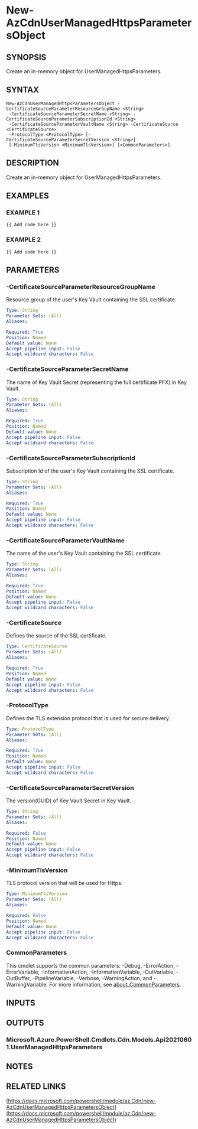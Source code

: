 ﻿---
external help file: Az.Cdn-help.xml
Module Name: Az.Cdn
online version: https://docs.microsoft.com/powershell/module/az.Cdn/new-AzCdnUserManagedHttpsParametersObject
schema: 2.0.0
---

# New-AzCdnUserManagedHttpsParametersObject

## SYNOPSIS
Create an in-memory object for UserManagedHttpsParameters.

## SYNTAX

```
New-AzCdnUserManagedHttpsParametersObject -CertificateSourceParameterResourceGroupName <String>
 -CertificateSourceParameterSecretName <String> -CertificateSourceParameterSubscriptionId <String>
 -CertificateSourceParameterVaultName <String> -CertificateSource <CertificateSource>
 -ProtocolType <ProtocolType> [-CertificateSourceParameterSecretVersion <String>]
 [-MinimumTlsVersion <MinimumTlsVersion>] [<CommonParameters>]
```

## DESCRIPTION
Create an in-memory object for UserManagedHttpsParameters.

## EXAMPLES

### EXAMPLE 1
```
{{ Add code here }}
```

### EXAMPLE 2
```
{{ Add code here }}
```

## PARAMETERS

### -CertificateSourceParameterResourceGroupName
Resource group of the user's Key Vault containing the SSL certificate.

```yaml
Type: String
Parameter Sets: (All)
Aliases:

Required: True
Position: Named
Default value: None
Accept pipeline input: False
Accept wildcard characters: False
```

### -CertificateSourceParameterSecretName
The name of Key Vault Secret (representing the full certificate PFX) in Key Vault.

```yaml
Type: String
Parameter Sets: (All)
Aliases:

Required: True
Position: Named
Default value: None
Accept pipeline input: False
Accept wildcard characters: False
```

### -CertificateSourceParameterSubscriptionId
Subscription Id of the user's Key Vault containing the SSL certificate.

```yaml
Type: String
Parameter Sets: (All)
Aliases:

Required: True
Position: Named
Default value: None
Accept pipeline input: False
Accept wildcard characters: False
```

### -CertificateSourceParameterVaultName
The name of the user's Key Vault containing the SSL certificate.

```yaml
Type: String
Parameter Sets: (All)
Aliases:

Required: True
Position: Named
Default value: None
Accept pipeline input: False
Accept wildcard characters: False
```

### -CertificateSource
Defines the source of the SSL certificate.

```yaml
Type: CertificateSource
Parameter Sets: (All)
Aliases:

Required: True
Position: Named
Default value: None
Accept pipeline input: False
Accept wildcard characters: False
```

### -ProtocolType
Defines the TLS extension protocol that is used for secure delivery.

```yaml
Type: ProtocolType
Parameter Sets: (All)
Aliases:

Required: True
Position: Named
Default value: None
Accept pipeline input: False
Accept wildcard characters: False
```

### -CertificateSourceParameterSecretVersion
The version(GUID) of Key Vault Secret in Key Vault.

```yaml
Type: String
Parameter Sets: (All)
Aliases:

Required: False
Position: Named
Default value: None
Accept pipeline input: False
Accept wildcard characters: False
```

### -MinimumTlsVersion
TLS protocol version that will be used for Https.

```yaml
Type: MinimumTlsVersion
Parameter Sets: (All)
Aliases:

Required: False
Position: Named
Default value: None
Accept pipeline input: False
Accept wildcard characters: False
```

### CommonParameters
This cmdlet supports the common parameters: -Debug, -ErrorAction, -ErrorVariable, -InformationAction, -InformationVariable, -OutVariable, -OutBuffer, -PipelineVariable, -Verbose, -WarningAction, and -WarningVariable. For more information, see [about_CommonParameters](http://go.microsoft.com/fwlink/?LinkID=113216).

## INPUTS

## OUTPUTS

### Microsoft.Azure.PowerShell.Cmdlets.Cdn.Models.Api20210601.UserManagedHttpsParameters
## NOTES

## RELATED LINKS

[https://docs.microsoft.com/powershell/module/az.Cdn/new-AzCdnUserManagedHttpsParametersObject](https://docs.microsoft.com/powershell/module/az.Cdn/new-AzCdnUserManagedHttpsParametersObject)

